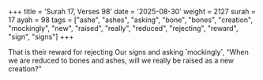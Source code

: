+++
title = 'Surah 17, Verses 98'
date = '2025-08-30'
weight = 2127
surah = 17
ayah = 98
tags = ["ashe", "ashes", "asking", "bone", "bones", "creation", "mockingly", "new", "raised", "really", "reduced", "rejecting", "reward", "sign", "signs"]
+++

That is their reward for rejecting Our signs and asking ˹mockingly˺, “When we are reduced to bones and ashes, will we really be raised as a new creation?”